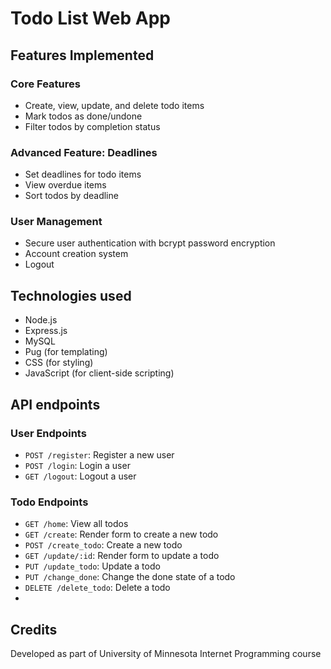# Todo List Web App

## Features Implemented

### Core Features
- Create, view, update, and delete todo items
- Mark todos as done/undone 
- Filter todos by completion status 
  
### Advanced Feature: Deadlines
- Set deadlines for todo items
- View overdue items
- Sort todos by deadline
  
### User Management
- Secure user authentication with bcrypt password encryption
- Account creation system
- Logout
  
## Technologies used
- Node.js
- Express.js
- MySQL
- Pug (for templating)
- CSS (for styling)
- JavaScript (for client-side scripting)

## API endpoints

### User Endpoints
- `POST /register`: Register a new user
- `POST /login`: Login a user
- `GET /logout`: Logout a user

### Todo Endpoints
- `GET /home`: View all todos
- `GET /create`: Render form to create a new todo
- `POST /create_todo`: Create a new todo
- `GET /update/:id`: Render form to update a todo
- `PUT /update_todo`: Update a todo
- `PUT /change_done`: Change the done state of a todo
- `DELETE /delete_todo`: Delete a todo
- 
## Credits
Developed as part of University of Minnesota Internet Programming course